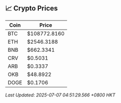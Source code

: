 ## 📈 Crypto Prices

| Coin | Price |
| ---- | ----- |
| BTC | $108772.8160 |
| ETH | $2546.3188 |
| BNB | $662.3341 |
| CRV | $0.5031 |
| ARB | $0.3337 |
| OKB | $48.8922 |
| DOGE | $0.1706 |

_Last Updated: 2025-07-07 04:51:29.566 +0800 HKT_